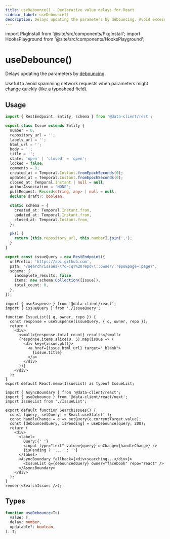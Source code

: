 ```yaml
---
title: useDebounce() - Declarative value delays for React
sidebar_label: useDebounce()
description: Delays updating the parameters by debouncing. Avoid excessive network requests due to quick parameter changes like typeaheads.
---
```


import PkgInstall from '@site/src/components/PkgInstall';
import HooksPlayground from '@site/src/components/HooksPlayground';

# useDebounce()

Delays updating the parameters by [debouncing](https://css-tricks.com/debouncing-throttling-explained-examples/).

Useful to avoid spamming network requests when parameters might change quickly (like a typeahead field).

## Usage

<HooksPlayground row>

```ts title="IssueQuery" collapsed
import { RestEndpoint, Entity, schema } from '@data-client/rest';

export class Issue extends Entity {
  number = 0;
  repository_url = '';
  labels_url = '';
  html_url = '';
  body = '';
  title = '';
  state: 'open' | 'closed' = 'open';
  locked = false;
  comments = 0;
  created_at = Temporal.Instant.fromEpochSeconds(0);
  updated_at = Temporal.Instant.fromEpochSeconds(0);
  closed_at: Temporal.Instant | null = null;
  authorAssociation = 'NONE';
  pullRequest: Record<string, any> | null = null;
  declare draft?: boolean;

  static schema = {
    created_at: Temporal.Instant.from,
    updated_at: Temporal.Instant.from,
    closed_at: Temporal.Instant.from,
  };

  pk() {
    return [this.repository_url, this.number].join(',');
  }
}

export const issueQuery = new RestEndpoint({
  urlPrefix: 'https://api.github.com',
  path: '/search/issues\\?q=:q?%20repo\\::owner/:repo&page=:page?',
  schema: {
    incomplete_results: false,
    items: new schema.Collection([Issue]),
    total_count: 0,
  },
});
```

```tsx title="IssueList" collapsed
import { useSuspense } from '@data-client/react';
import { issueQuery } from './IssueQuery';

function IssueList({ q, owner, repo }) {
  const response = useSuspense(issueQuery, { q, owner, repo });
  return (
    <div>
      <small>{response.total_count} results</small>
      {response.items.slice(0, 5).map(issue => (
        <div key={issue.pk()}>
          <a href={issue.html_url} target="_blank">
            {issue.title}
          </a>
        </div>
      ))}
    </div>
  );
}
export default React.memo(IssueList) as typeof IssueList;
```

```tsx title="SearchIssues" {8}
import { AsyncBoundary } from '@data-client/react';
import { useDebounce } from '@data-client/react/next';
import IssueList from './IssueList';

export default function SearchIssues() {
  const [query, setQuery] = React.useState('');
  const handleChange = e => setQuery(e.currentTarget.value);
  const [debouncedQuery, isPending] = useDebounce(query, 200);
  return (
    <div>
      <label>
        Query:{' '}
        <input type="text" value={query} onChange={handleChange} />
        {isPending ? '...' : ''}
      </label>
      <AsyncBoundary fallback={<div>searching...</div>}>
        <IssueList q={debouncedQuery} owner="facebook" repo="react" />
      </AsyncBoundary>
    </div>
  );
}
render(<SearchIssues />);
```

</HooksPlayground>

## Types

```typescript
function useDebounce<T>(
  value: T,
  delay: number,
  updatable?: boolean,
): T;
```
